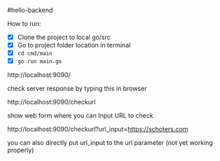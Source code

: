#hello-backend

How to run:
- [x] Clone the project to local go/src
- [x] Go to project folder location in terminal
- [x] `cd cmd/main`
- [x] `go run main.go`

http://localhost:9090/ 

check server response by typing this in browser

http://localhost:9090/checkurl 

show web form where you can Input URL to check

http://localhost:9090/checkurl?url_input=https://schoters.com

you can also directly put url_input to the url parameter (not yet working properly)
